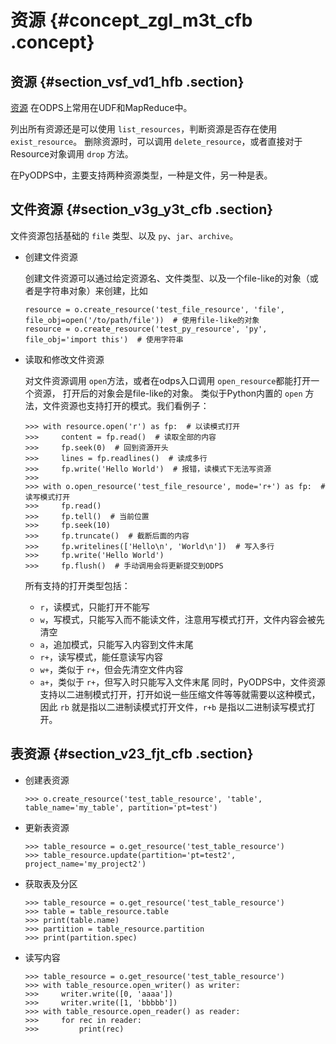 # 资源 {#concept_zgl_m3t_cfb .concept}

## 资源 {#section_vsf_vd1_hfb .section}

[资源](../../../../cn.zh-CN/产品简介/基本概念/资源.md#) 在ODPS上常用在UDF和MapReduce中。

列出所有资源还是可以使用 `list_resources`，判断资源是否存在使用 `exist_resource`。 删除资源时，可以调用 `delete_resource`，或者直接对于Resource对象调用 `drop` 方法。

在PyODPS中，主要支持两种资源类型，一种是文件，另一种是表。

## 文件资源 {#section_v3g_y3t_cfb .section}

文件资源包括基础的 `file` 类型、以及 `py`、`jar`、`archive`。

-   创建文件资源

    创建文件资源可以通过给定资源名、文件类型、以及一个file-like的对象（或者是字符串对象）来创建，比如

    ```
    resource = o.create_resource('test_file_resource', 'file', file_obj=open('/to/path/file'))  # 使用file-like的对象
    resource = o.create_resource('test_py_resource', 'py', file_obj='import this')  # 使用字符串
    ```

-   读取和修改文件资源

    对文件资源调用 `open`方法，或者在odps入口调用 `open_resource`都能打开一个资源， 打开后的对象会是file-like的对象。 类似于Python内置的 `open` 方法，文件资源也支持打开的模式。我们看例子：

    ```
    >>> with resource.open('r') as fp:  # 以读模式打开
    >>>     content = fp.read()  # 读取全部的内容
    >>>     fp.seek(0)  # 回到资源开头
    >>>     lines = fp.readlines()  # 读成多行
    >>>     fp.write('Hello World')  # 报错，读模式下无法写资源
    >>>
    >>> with o.open_resource('test_file_resource', mode='r+') as fp:  # 读写模式打开
    >>>     fp.read()
    >>>     fp.tell()  # 当前位置
    >>>     fp.seek(10)
    >>>     fp.truncate()  # 截断后面的内容
    >>>     fp.writelines(['Hello\n', 'World\n'])  # 写入多行
    >>>     fp.write('Hello World')
    >>>     fp.flush()  # 手动调用会将更新提交到ODPS
    ```

    所有支持的打开类型包括：

    -   `r`，读模式，只能打开不能写
    -   `w`，写模式，只能写入而不能读文件，注意用写模式打开，文件内容会被先清空
    -   `a`，追加模式，只能写入内容到文件末尾
    -   `r+`，读写模式，能任意读写内容
    -   `w+`，类似于 `r+`，但会先清空文件内容
    -   `a+`，类似于 `r+`，但写入时只能写入文件末尾
    同时，PyODPS中，文件资源支持以二进制模式打开，打开如说一些压缩文件等等就需要以这种模式， 因此 `rb` 就是指以二进制读模式打开文件，`r+b` 是指以二进制读写模式打开。


## 表资源 {#section_v23_fjt_cfb .section}

-   创建表资源

    ```
    >>> o.create_resource('test_table_resource', 'table', table_name='my_table', partition='pt=test')
    ```

-   更新表资源

    ```
    >>> table_resource = o.get_resource('test_table_resource')
    >>> table_resource.update(partition='pt=test2', project_name='my_project2')
    ```

-   获取表及分区

    ```
    >>> table_resource = o.get_resource('test_table_resource')
    >>> table = table_resource.table
    >>> print(table.name)
    >>> partition = table_resource.partition
    >>> print(partition.spec)
    ```

-   读写内容

    ```
    >>> table_resource = o.get_resource('test_table_resource')
    >>> with table_resource.open_writer() as writer:
    >>>     writer.write([0, 'aaaa'])
    >>>     writer.write([1, 'bbbbb'])
    >>> with table_resource.open_reader() as reader:
    >>>     for rec in reader:
    >>>         print(rec)
    ```


